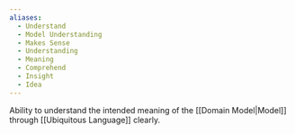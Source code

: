 ```yaml
---
aliases:
  - Understand
  - Model Understanding
  - Makes Sense
  - Understanding
  - Meaning
  - Comprehend
  - Insight
  - Idea
---
```

Ability to understand the intended meaning of the [[Domain Model|Model]] through [[Ubiquitous Language]] clearly.
